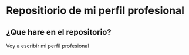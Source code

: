 # Repositiorio de mi perfil profesional
## ¿Que hare en el repositorio?
Voy a escribir mi perfil profesional 
